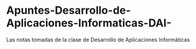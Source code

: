 # Apuntes-Desarrollo-de-Aplicaciones-Informaticas-DAI-
Las notas tomadas de la clase de Desarrollo de Aplicaciones Informáticas
